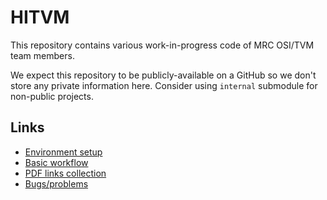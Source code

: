 HITVM
=====

This repository contains various work-in-progress code of MRC OSI/TVM team
members.

We expect this repository to be publicly-available on a GitHub so we don't store
any private information here. Consider using `internal` submodule for non-public
projects.

Links
-----

  * [Environment setup](./doc/HitvmEnv.md)
  * [Basic workflow](./doc/BasicWorkflow.md)
  * [PDF links collection](./doc/References.md)
  * [Bugs/problems](./doc/Problems.md)
